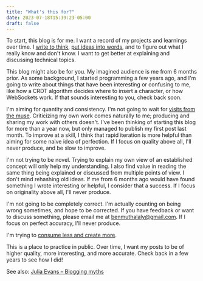 ```yaml
---
title: "What's this for?"
date: 2023-07-18T15:39:23-05:00
draft: false
---
```


To start, this blog is for me. I want a record of my projects and learnings over time. I [write to think](https://herbertlui.net/dont-think-to-write-write-to-think/), [put ideas into words](http://www.paulgraham.com/words.html), and to figure out what I really know and don't know. I want to get better at explaining and discussing technical topics.

This blog might also be for you. My imagined audience is me from 6 months prior. As some background, I started programming a few years ago, and I'm going to write about things that have been interesting or confusing to me, like how a CRDT algorithm decides where to insert a character, or how WebSockets work. If that sounds interesting to you, check back soon.

I'm aiming for quantity and consistency. I'm not going to wait for [visits from the muse](https://ntietz.com/blog/scheduling-visits-from-the-muse/). Criticizing my own work comes naturally to me; producing and sharing my work with others doesn't. I've been thinking of starting this blog for more than a year now, but only managed to publish my first post last month. To improve at a skill, I think that rapid iteration is more helpful than aiming for some naive idea of perfection. If I focus on quality above all, I'll never produce, and be slow to improve.

I'm not trying to be novel. Trying to explain my own view of an established concept will only help my understanding. I also find value in reading the same thing being explained or discussed from multiple points of view. I don't mind rehashing old ideas. If me from 6 months ago would have found something I wrote interesting or helpful, I consider that a success. If I focus on originality above all, I'll never produce.

I'm not going to be completely correct. I'm actually counting on being wrong sometimes, and hope to be corrected. If you have feedback or want to discuss something, please email me at benmuthalaly@gmail.com. If I focus on perfect accuracy, I'll never produce.

I'm trying to [consume less and create more](https://blog.tjcx.me/p/consume-less-create-more).

This is a place to practice in public. Over time, I want my posts to be of higher quality, more interesting, and more accurate. Check back in a few years to see how I did!

See also: 
[Julia Evans – Blogging myths](https://jvns.ca/blog/2023/06/05/some-blogging-myths/)

